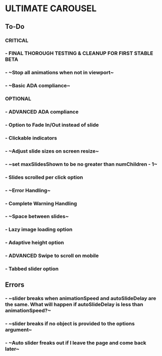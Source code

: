 # ULTIMATE CAROUSEL

## To-Do

### CRITICAL

### - FINAL THOROUGH TESTING & CLEANUP FOR FIRST STABLE BETA

### - ~Stop all animations when not in viewport~

### - ~Basic ADA compliance~

### OPTIONAL

### - ADVANCED ADA compliance

### - Option to Fade In/Out instead of slide

### - Clickable indicators

### - ~Adjust slide sizes on screen resize~

### - ~set maxSlidesShown to be no greater than numChildren - 1~

### - Slides scrolled per click option

### - ~Error Handling~

### - Complete Warning Handling

### - ~Space between slides~

### - Lazy image loading option

### - Adaptive height option

### - ADVANCED Swipe to scroll on mobile

### - Tabbed slider option

## Errors

### - ~slider breaks when animationSpeed and autoSlideDelay are the same. What will happen if autoSlideDelay is less than animationSpeed?~

### - ~slider breaks if no object is provided to the options argument~

### - ~Auto slider freaks out if I leave the page and come back later~
